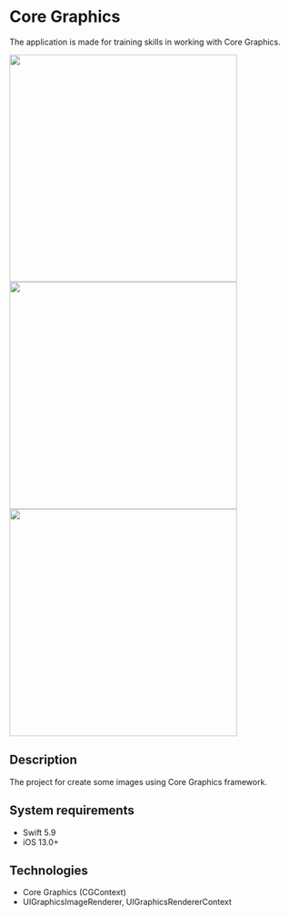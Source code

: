 # Core Graphics
The application is made for training skills in working with Core Graphics.

<img src="https://github.com/user-attachments/assets/fd6e64fe-fd1f-4348-a3a5-119753a2a728" width="400">
<img src="https://github.com/user-attachments/assets/40c3726c-30a9-4883-86a5-fca898ce9e3e" width="400">
<img src="https://github.com/user-attachments/assets/85131bc2-b0db-484d-ba5e-d2efa56e160a" width="400">

## Description
The project for create some images using Core Graphics framework.
## System requirements
* Swift 5.9
* iOS 13.0+
## Technologies
* Core Graphics (CGContext)
* UIGraphicsImageRenderer, UIGraphicsRendererContext
